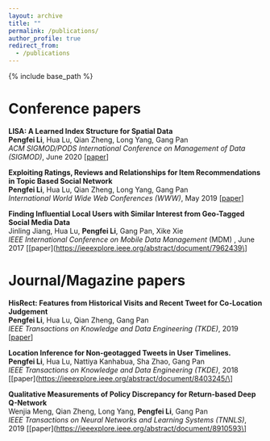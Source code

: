 ```yaml
---
layout: archive
title: ""
permalink: /publications/
author_profile: true
redirect_from:
  - /publications
---
```


{% include base_path %}


Conference papers
======

**LISA: A Learned Index Structure for Spatial Data** <br>
**Pengfei Li**, Hua Lu, Qian Zheng, Long Yang, Gang Pan <br>
*ACM SIGMOD/PODS International Conference on Management of Data (SIGMOD)*, June 2020 \[[paper](https://1drv.ms/b/s!AqqMkGs8p4aNgiWyofT0WDSXkdD6?e=i3uUyv)\]

**Exploiting Ratings, Reviews and Relationships for Item Recommendations in Topic Based Social Network** <br>
**Pengfei Li**, Hua Lu, Qian Zheng, Long Yang, Gang Pan <br>
*International World Wide Web Conferences (WWW)*, May 2019 \[[paper](https://dl.acm.org/citation.cfm?id=3313473)\]

**Finding Influential Local Users with Similar Interest from Geo-Tagged Social Media Data** <br>
Jinling Jiang, Hua Lu, **Pengfei Li**, Gang Pan, Xike Xie <br>
*IEEE International Conference on Mobile Data Management* (MDM)
, June 2017 \[[paper](https://ieeexplore.ieee.org/abstract/document/7962439\]

Journal/Magazine papers
=====
**HisRect: Features from Historical Visits and Recent Tweet for Co-Location Judgement** <br>
**Pengfei Li**, Hua Lu, Qian Zheng, Gang Pan <br>
*IEEE Transactions on Knowledge and Data Engineering (TKDE)*, 2019 \[[paper](https://ieeexplore.ieee.org/document/8798877)\]

**Location Inference for Non-geotagged Tweets in User Timelines.** <br>
**Pengfei Li**, Hua Lu, Nattiya Kanhabua, Sha Zhao, Gang Pan <br>
*IEEE Transactions on Knowledge and Data Engineering (TKDE)*, 2018 \[[paper](https://ieeexplore.ieee.org/abstract/document/8403245/\]

**Qualitative Measurements of Policy Discrepancy for Return-based Deep Q-Network** <br>
Wenjia Meng, Qian Zheng, Long Yang, **Pengfei Li**, Gang Pan <br>
*IEEE Transactions on Neural Networks and Learning Systems (TNNLS)*, 2019 \[[paper](https://ieeexplore.ieee.org/abstract/document/8910593\]





